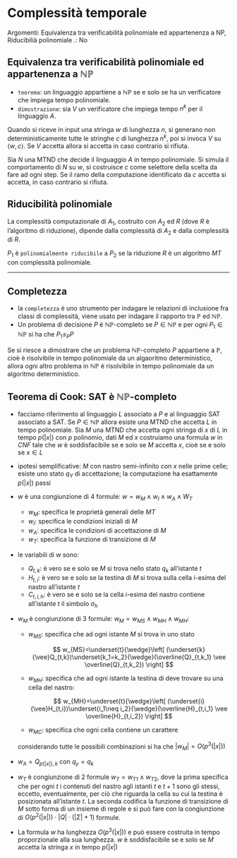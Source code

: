 # Complessità temporale

Argomenti: Equivalenza tra verificabilità polinomiale ed appartenenza a NP, Riducibilià polinomiale
.: No

## Equivalenza tra verificabilità polinomiale ed appartenenza a $\mathbb{NP}$

- `teorema`: un linguaggio appartiene a $\mathbb{NP}$ se e solo se ha un verificatore che impiega tempo polinomiale.
- `dimostrazione`: sia $V$ un verificatore che impiega tempo $n^k$ per il linguaggio $A$.

Quando si riceve in input una stringa $w$ di lunghezza $n$, si generano non deterministicamente tutte le stringhe $c$ di lunghezza $n^k$, poi si invoca $V$ su $\left\langle w,c \right\rangle$. Se $V$ accetta allora si accetta in caso contrario si rifiuta.

Sia $N$ una MTND che decide il linguaggio $A$ in tempo polinomiale. Si simula il comportamento di $N$ su $w$, si costruisce $c$ come selettore della scelta da fare ad ogni step. Se il ramo della computazione identificato da $c$ accetta si accetta, in caso contrario si rifiuta.

## Riducibilità polinomiale

La complessità computazionale di $A_1$, costruito con $A_2$ ed $R$ (dove $R$ è l’algoritmo di riduzione), dipende dalla complessità di $A_2$ e dalla complessità di $R$.

$P_1$ è `polinomialmente riducibile` a $P_2$ se la riduzione $R$ è un algoritmo $MT$ con complessità polinomiale. 

---

## Completezza

- la `completezza` è uno strumento per indagare le relazioni di inclusione fra classi di complessità, viene usato per indagare il rapporto tra $\mathbb{P}$ ed $\mathbb{NP}$.
- Un problema di decisione $P$ è $\mathbb{NP}$-completo se $P\in \mathbb{NP}$ e per ogni $P_1\in \mathbb{NP}$ si ha che $P_1\le_P P$

Se si riesce a dimostrare che un problema $\mathbb{NP}$-completo $P$ appartiene a $\mathbb{P}$, cioè è risolvibile in tempo polinomiale da un algaoritmo deterministico, allora ogni altro problema in $\mathbb{NP}$ è risolvibile in tempo polinomiale da un algoritmo deterministico.

## Teorema di Cook: $\text{SAT}$ è $\mathbb{NP}$-completo

- facciamo riferimento al linguaggio $L$ associato a $P$ e al linguaggio $\text{SAT}$ associato a $\text{SAT}$. Se $P\in \mathbb{NP}$ allora esiste una $\text{MTND}$ che accetta $L$ in tempo polinomiale. Sia $M$ una $\text{MTND}$ che accetta ogni stringa di $x$ di $L$ in tempo $p(|x|)$ con $p$ polinomio, dati $M$ ed $x$ costruiamo una formula $w$ in $CNF$ tale che $w$ è soddisfacibile se e solo se $M$ accetta $x$, cioè se e solo se $x\in L$
- ipotesi semplificative: $M$ con nastro semi-infinito con $x$ nelle prime celle; esiste uno stato $q_Y$ di accettazione; la computazione ha esattamente $p(|x|)$ passi
- $w$ è una congiunzione di 4 formule: $w=w_M \wedge w_I \wedge w_A \wedge W_T$
    - $w_M$: specifica le proprietà generali delle $MT$
    - $w_I$: specifica le condizioni iniziali di $M$
    - $w_A$: specifica le condizioni di accettazione di $M$
    - $w_T$: specifica la funzione di transizione di $M$
- le variabili di $w$ sono:
    - $Q_{t,k}$: è vero se e solo se $M$ si trova nello stato $q_k$ all’istante $t$
    - $H_{t,i}$: è vero se e solo se la testina di $M$ si trova sulla cella $i$-esima del nastro all’istante $t$
    - $C_{t,i,h}$: è vero se e solo se la cella $i$-esima del nastro contiene all’istante $t$ il simbolo $\sigma_h$
- $w_M$ è congiunzione di 3 formule: $w_M=w_{MS}\wedge w_{MH}\wedge w_{MH}$:
    - $w_{MS}$: specifica che ad ogni istante $M$ si trova in uno stato
        
        $$
        w_{MS}=\underset{t}{\wedge}\left[ (\underset{k}{\vee}Q_{t,k})\underset{k_1=k_2}{\wedge}(\overline{Q}_{t,k_1} \vee  \overline{Q}_{t,k_2}) \right]
        $$
        
    - $w_{MH}$: specifica che ad ogni istante la testina di deve trovare su una cella del nastro:
        
        $$
        w_{MH}=\underset{t}{\wedge}\left[ (\underset{i}{\vee}H_{t,i})\underset{i_1\neq i_2}{\wedge}(\overline{H}_{t,i_1} \vee  \overline{H}_{t,i_2}) \right]
        $$
        
    - $w_{MC}$: specifica che ogni cella contiene un carattere
    
    considerando tutte le possibili combinazioni si ha che $|w_M|=O(p^3(|x|))$
    
- $w_A=Q_{p(|x|),k}$ con $q_y=q_k$
- $w_T$ è congiunzione di 2 formule $w_T=w_{T1}\wedge w_{T2}$, dove la prima specifica che per ogni $t$ i contenuti del nastro agli istanti $t$ e $t+1$ sono gli stessi, eccetto, eventualmente, per ciò che riguarda la cella su cui la testina è posizionata all’istante $t$. La seconda codifica la funzione di transizione di $M$ sotto forma di un insieme di regole e si può fare con la congiunzione di $O(p^2(|x|))\cdot|Q|\cdot(|\Sigma|+1)$ formule.
- La formula $w$ ha lunghezza $O(p^3(|x|))$ e può essere costruita in tempo proporzionale alla sua lunghezza. $w$ è soddisfacibile se e solo se $M$ accetta la stringa $x$ in tempo $p(|x|)$